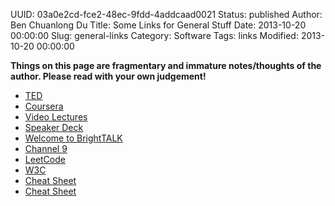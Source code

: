 UUID: 03a0e2cd-fce2-48ec-9fdd-4addcaad0021
Status: published
Author: Ben Chuanlong Du
Title: Some Links for General Stuff
Date: 2013-10-20 00:00:00
Slug: general-links
Category: Software
Tags: links
Modified: 2013-10-20 00:00:00

**Things on this page are fragmentary and immature notes/thoughts of the author. 
Please read with your own judgement!**
 
- [TED](http://www.ted.com/talks)
- [Coursera](https://www.coursera.org/course/)
- [Video Lectures](http://videolectures.net/)
- [Speaker Deck](https://speakerdeck.com/)
- [Welcome to BrightTALK](https://www.brighttalk.com/mybrighttalk)
- [Channel 9](http://channel9.msdn.com/)
- [LeetCode](http://leetcode.com/)
- [W3C](http://www.w3schools.com/)
- [Cheat Sheet](http://www.cheatography.com/)
- [Cheat Sheet](http://www.addedbytes.com/cheat-sheets/)
